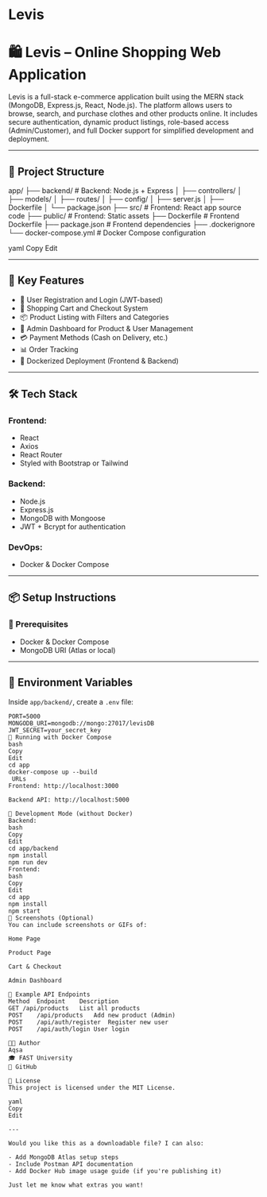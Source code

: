 # Levis
# 🛍️ Levis – Online Shopping Web Application

Levis is a full-stack e-commerce application built using the MERN stack (MongoDB, Express.js, React, Node.js). The platform allows users to browse, search, and purchase clothes and other products online. It includes secure authentication, dynamic product listings, role-based access (Admin/Customer), and full Docker support for simplified development and deployment.

---

## 📁 Project Structure

app/
├── backend/ # Backend: Node.js + Express
│ ├── controllers/
│ ├── models/
│ ├── routes/
│ ├── config/
│ ├── server.js
│ ├── Dockerfile
│ └── package.json
├── src/ # Frontend: React app source code
├── public/ # Frontend: Static assets
├── Dockerfile # Frontend Dockerfile
├── package.json # Frontend dependencies
├── .dockerignore
└── docker-compose.yml # Docker Compose configuration

yaml
Copy
Edit

---

## 🚀 Key Features

- 🔐 User Registration and Login (JWT-based)
- 🛒 Shopping Cart and Checkout System
- 📦 Product Listing with Filters and Categories
- 🔧 Admin Dashboard for Product & User Management
- 💳 Payment Methods (Cash on Delivery, etc.)
- 📊 Order Tracking
- 🐳 Dockerized Deployment (Frontend & Backend)

---

## 🛠️ Tech Stack

### Frontend:
- React
- Axios
- React Router
- Styled with Bootstrap or Tailwind

### Backend:
- Node.js
- Express.js
- MongoDB with Mongoose
- JWT + Bcrypt for authentication

### DevOps:
- Docker & Docker Compose

---

## 📦 Setup Instructions

### 🔧 Prerequisites

- Docker & Docker Compose
- MongoDB URI (Atlas or local)

---

## 📂 Environment Variables

Inside `app/backend/`, create a `.env` file:

```env
PORT=5000
MONGODB_URI=mongodb://mongo:27017/levisDB
JWT_SECRET=your_secret_key
🐳 Running with Docker Compose
bash
Copy
Edit
cd app
docker-compose up --build
 URLs
Frontend: http://localhost:3000

Backend API: http://localhost:5000

🧪 Development Mode (without Docker)
Backend:
bash
Copy
Edit
cd app/backend
npm install
npm run dev
Frontend:
bash
Copy
Edit
cd app
npm install
npm start
📸 Screenshots (Optional)
You can include screenshots or GIFs of:

Home Page

Product Page

Cart & Checkout

Admin Dashboard

📁 Example API Endpoints
Method	Endpoint	Description
GET	/api/products	List all products
POST	/api/products	Add new product (Admin)
POST	/api/auth/register	Register new user
POST	/api/auth/login	User login

👩‍💻 Author
Aqsa
🎓 FAST University
🔗 GitHub

📄 License
This project is licensed under the MIT License.

yaml
Copy
Edit

---

Would you like this as a downloadable file? I can also:

- Add MongoDB Atlas setup steps
- Include Postman API documentation
- Add Docker Hub image usage guide (if you're publishing it)

Just let me know what extras you want!